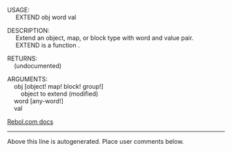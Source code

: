 USAGE:  
&nbsp;&nbsp;&nbsp;&nbsp;&nbsp;EXTEND&nbsp;obj&nbsp;word&nbsp;val&nbsp;  
  
DESCRIPTION:  
&nbsp;&nbsp;&nbsp;&nbsp;&nbsp;Extend&nbsp;an&nbsp;object,&nbsp;map,&nbsp;or&nbsp;block&nbsp;type&nbsp;with&nbsp;word&nbsp;and&nbsp;value&nbsp;pair.  
&nbsp;&nbsp;&nbsp;&nbsp;&nbsp;EXTEND&nbsp;is&nbsp;a&nbsp;function&nbsp;.  
  
RETURNS:  
&nbsp;&nbsp;&nbsp;&nbsp;(undocumented)  
  
ARGUMENTS:  
&nbsp;&nbsp;&nbsp;&nbsp;obj&nbsp;[object!&nbsp;map!&nbsp;block!&nbsp;group!]  
&nbsp;&nbsp;&nbsp;&nbsp;&nbsp;&nbsp;&nbsp;&nbsp;object&nbsp;to&nbsp;extend&nbsp;(modified)  
&nbsp;&nbsp;&nbsp;&nbsp;word&nbsp;[any-word!]  
&nbsp;&nbsp;&nbsp;&nbsp;val  

[Rebol.com docs](http://www.rebol.com/r3/docs/functions/extend.html)
___
Above this line is autogenerated. Place user comments below.